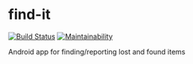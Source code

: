 # find-it
[![Build Status](https://travis-ci.org/ongebo/find-it.svg?branch=master)](https://travis-ci.org/ongebo/find-it)
[![Maintainability](https://api.codeclimate.com/v1/badges/0051065807f209a54405/maintainability)](https://codeclimate.com/github/ongebo/find-it/maintainability)

Android app for finding/reporting lost and found items
